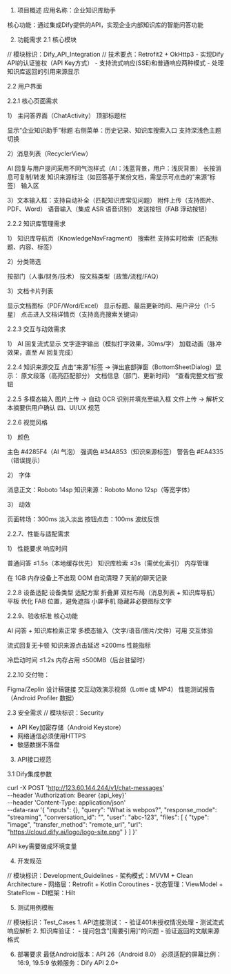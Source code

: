 1. 项目概述
应用名称：企业知识库助手

核心功能：通过集成Dify提供的API，实现企业内部知识库的智能问答功能

2. 功能需求
2.1 核心模块
<CLAUDE-CODE>
// 模块标识：Dify_API_Integration
// 技术要点：Retrofit2 + OkHttp3
- 实现Dify API的认证鉴权（API Key方式）
- 支持流式响应(SSE)和普通响应两种模式
- 处理知识库返回的引用来源显示

2.2 用户界面

2.2.1 核心页面需求

1） 主问答界面（ChatActivity）
顶部标题栏

显示“企业知识助手”标题
右侧菜单：历史记录、知识库搜索入口
支持深浅色主题切换

2）消息列表（RecyclerView）

AI 回复与用户提问采用不同气泡样式（AI：浅蓝背景，用户：浅灰背景）
长按消息可复制/转发
知识来源标注（如回答基于某份文档，需显示可点击的“来源”标签）
输入区

3）文本输入框：支持自动补全（匹配知识库常见问题）
附件上传（支持图片、PDF、Word）
语音输入（集成 ASR 语音识别）
发送按钮（FAB 浮动按钮）

2.2.2 知识库管理需求

1） 知识库导航页（KnowledgeNavFragment）
搜索栏
支持实时检索（匹配标题、内容、标签）

2）分类筛选

按部门（人事/财务/技术）
按文档类型（政策/流程/FAQ）

3）文档卡片列表

显示文档图标（PDF/Word/Excel）
显示标题、最后更新时间、用户评分（1-5星）
点击进入文档详情页（支持高亮搜索关键词）

2.2.3 交互与动效需求

1） AI 回复流式显示
文字逐字输出（模拟打字效果，30ms/字）
加载动画（脉冲效果，直至 AI 回复完成）

2.2.4 知识来源交互
点击“来源”标签 → 弹出底部弹窗（BottomSheetDialog）显示：
原文段落（高亮匹配部分）
文档信息（部门、更新时间）
“查看完整文档”按钮

2.2.5 多模态输入
图片上传 → 自动 OCR 识别并填充至输入框
文件上传 → 解析文本摘要供用户确认
四、UI/UX 规范

2.2.6 视觉风格

1） 颜色

主色 #4285F4（AI 气泡）
强调色 #34A853（知识来源标签）
警告色 #EA4335（错误提示）

2） 字体

消息正文：Roboto 14sp
知识来源：Roboto Mono 12sp（等宽字体）

3） 动效

页面转场：300ms 淡入淡出
按钮点击：100ms 波纹反馈

2.2.7、性能与适配需求

1） 性能要求
响应时间

普通问答 ≤1.5s（本地缓存优先）
知识库检索 ≤3s（需优化索引）
内存管理

在 1GB 内存设备上不出现 OOM
自动清理 7 天前的聊天记录

2.2.8 设备适配
设备类型	适配方案
折叠屏	双栏布局（消息列表 + 知识库导航）
平板	优化 FAB 位置，避免遮挡
小屏手机	隐藏非必要图标文字

2.2.9、验收标准
核心功能

AI 问答 + 知识库检索正常
多模态输入（文字/语音/图片/文件）可用
交互体验

流式回复无卡顿
知识来源点击延迟 ≤200ms
性能指标

冷启动时间 ≤1.2s
内存占用 ≤500MB（后台驻留时）

2.2.10 交付物：

Figma/Zeplin 设计稿链接
交互动效演示视频（Lottie 或 MP4）
性能测试报告（Android Profiler 数据）


2.3 安全需求
<CLAUDE-CODE>
// 模块标识：Security
- API Key加密存储（Android Keystore）
- 网络通信必须使用HTTPS
- 敏感数据不落盘

3. API接口规范

3.1 Dify集成参数

curl -X POST 'http://123.60.144.244/v1/chat-messages' \
--header 'Authorization: Bearer {api_key}' \
--header 'Content-Type: application/json' \
--data-raw '{
    "inputs": {},
    "query": "What is webpos?",
    "response_mode": "streaming",
    "conversation_id": "",
    "user": "abc-123",
    "files": [
      {
        "type": "image",
        "transfer_method": "remote_url",
        "url": "https://cloud.dify.ai/logo/logo-site.png"
      }
    ]
}'

API key需要做成环境变量

4. 开发规范
<CLAUDE-CODE>
// 模块标识：Development_Guidelines
- 架构模式：MVVM + Clean Architecture
- 网络层：Retrofit + Kotlin Coroutines
- 状态管理：ViewModel + StateFlow
- DI框架：Hilt

5. 测试用例模板
<CLAUDE-CODE>
// 模块标识：Test_Cases
1. API连接测试：
   - 验证401未授权情况处理
   - 测试流式响应解析
2. 知识库验证：
   - 提问包含"[需要引用]"的问题
   - 验证返回的文献来源格式

6. 部署要求
最低Android版本：API 26（Android 8.0）
必须适配的屏幕比例：16:9, 19.5:9
依赖服务：Dify API 2.0+